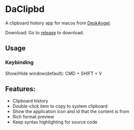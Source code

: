 # DaClipbd

A clipboard history app for macos from [DeskAngel](http://twitter.com/ideskangel).

Download: Go to [release](https://github.com/deskangel/DaClipbd/releases/) to download.

## Usage
### Keybinding
Show/Hide window(default): CMD + SHIFT + V

## Features:
* Clipboard history
* Double-click item to copy to system clipboard
* Show the application icon and id that the content is from
* Rich format preview
* Keep syntax highlighting for source code

